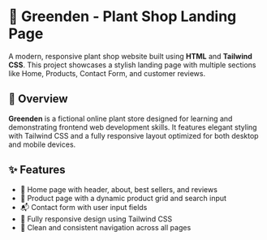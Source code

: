 # 🌱 Greenden - Plant Shop Landing Page

A modern, responsive plant shop website built using **HTML** and **Tailwind CSS**. This project showcases a stylish landing page with multiple sections like Home, Products, Contact Form, and customer reviews.

## 📌 Overview

**Greenden** is a fictional online plant store designed for learning and demonstrating frontend web development skills. It features elegant styling with Tailwind CSS and a fully responsive layout optimized for both desktop and mobile devices.

## ✨ Features

- 🌿 Home page with header, about, best sellers, and reviews
- 🛒 Product page with a dynamic product grid and search input
- 📬 Contact form with user input fields
- 📱 Fully responsive design using Tailwind CSS
- 🔗 Clean and consistent navigation across all pages


